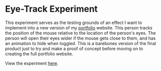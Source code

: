 # Eye-Track Experiment
This experiment serves as the testing grounds of an effect I want to implement into a new version of my [portfolio](https://aldenw.ong) website.
This person tracks the position of the mouse relative to the location of the person's eyes.
The person will open their eyes wider if the mouse gets close to them, and has an animation to hide when toggled.
This is a barebones version of the final product just to try and make a proof of concept before moving on to creating the full portfolio website.

View the experiment [here](https://aldenw.ong/eye-track).
